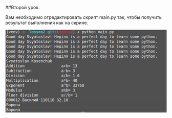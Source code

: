 ##Второй урок. 

Вам необходимо отредактировать скрипт main.py так, 
чтобы получить результат выполнения как на скрине.

![образец основного и доп задания](result.png?raw=true "образец")
